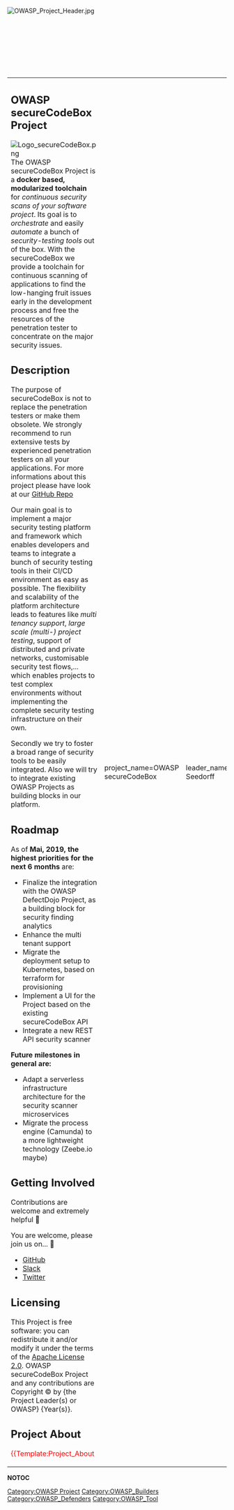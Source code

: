 <div style="width:100%;height:160px;border:0,margin:0;overflow: hidden;">

![OWASP_Project_Header.jpg](OWASP_Project_Header.jpg
"OWASP_Project_Header.jpg")

</div>

<table>
<tbody>
<tr class="odd">
<td><h2 id="owasp_securecodebox_project">OWASP secureCodeBox Project</h2>
<p><img src="Logo_secureCodeBox.png" title="fig:Logo_secureCodeBox.png" alt="Logo_secureCodeBox.png" /> The OWASP secureCodeBox Project is a <strong>docker based, modularized toolchain</strong> for <em>continuous security scans of your software project</em>. Its goal is to <em>orchestrate</em> and easily <em>automate</em> a bunch of <em>security-testing tools</em> out of the box. With the secureCodeBox we provide a toolchain for continuous scanning of applications to find the low-hanging fruit issues early in the development process and free the resources of the penetration tester to concentrate on the major security issues.</p>
<h2 id="description">Description</h2>
<p>The purpose of secureCodeBox is not to replace the penetration testers or make them obsolete. We strongly recommend to run extensive tests by experienced penetration testers on all your applications. For more informations about this project please have look at our <a href="https://github.com/secureCodeBox/secureCodeBox">GitHub Repo</a></p>
<p>Our main goal is to implement a major security testing platform and framework which enables developers and teams to integrate a bunch of security testing tools in their CI/CD environment as easy as possible. The flexibility and scalability of the platform architecture leads to features like <em>multi tenancy support</em>, <em>large scale (multi-) project testing</em>, support of distributed and private networks, customisable security test flows,... which enables projects to test complex environments without implementing the complete security testing infrastructure on their own.</p>
<p>Secondly we try to foster a broad range of security tools to be easily integrated. Also we will try to integrate existing OWASP Projects as building blocks in our platform.</p>
<h2 id="roadmap">Roadmap</h2>
<p>As of <strong>Mai, 2019, the highest priorities for the next 6 months</strong> are:</p>
<ul>
<li>Finalize the integration with the OWASP DefectDojo Project, as a building block for security finding analytics</li>
<li>Enhance the multi tenant support</li>
<li>Migrate the deployment setup to Kubernetes, based on terraform for provisioning</li>
<li>Implement a UI for the Project based on the existing secureCodeBox API</li>
<li>Integrate a new REST API security scanner</li>
</ul>
<p><strong>Future milestones in general are:</strong></p>
<ul>
<li>Adapt a serverless infrastructure architecture for the security scanner microservices</li>
<li>Migrate the process engine (Camunda) to a more lightweight technology (Zeebe.io maybe)</li>
</ul>
<h2 id="getting_involved">Getting Involved</h2>
<p>Contributions are welcome and extremely helpful 🙌</p>
<p>You are welcome, please join us on... 👋</p>
<ul>
<li><a href="https://github.com/secureCodeBox/">GitHub</a></li>
<li><a href="https://join.slack.com/t/securecodebox/shared_invite/enQtNDU3MTUyOTM0NTMwLTJiNzg3MmU2ZDY2NDFiMGI0Y2FkM2I5Mzc2ZmEzYTcyN2FlN2Y2NDFiZDE5NjAxMjg1M2IxNDViNzE3OTIxMGU">Slack</a></li>
<li><a href="https://twitter.com/secureCodeBox">Twitter</a></li>
</ul>
<h2 id="licensing">Licensing</h2>
<p>This Project is free software: you can redistribute it and/or modify it under the terms of the <a href="https://github.com/secureCodeBox/secureCodeBox/blob/master/LICENSE">Apache License 2.0</a>. OWASP secureCodeBox Project and any contributions are Copyright © by {the Project Leader(s) or OWASP} {Year(s)}.</p>
<h2 id="project_about">Project About</h2>
<p><span style="color:#ff0000"> {{Template:Project_About</p></td>
<td><p>project_name=OWASP secureCodeBox</p></td>
<td><p>leader_name1=Robert Seedorff</p></td>
<td><p>leader_email1=robert.seedorff@owasp.org }}</p></td>
<td><h2 id="project_resources">Project Resources</h2>
<p><a href="https://github.com/secureCodeBox">GitHub Project</a></p>
<p><a href="https://securecodebox.github.io/secureCodeBox/">Documentation</a></p>
<p><a href="https://github.com/secureCodeBox/secureCodeBox/issues">Issue Tracker</a></p>
<p><a href="https://www.secureCodeBox.io">Website</a></p>
<p><a href="https://join.slack.com/t/securecodebox/shared_invite/enQtNDU3MTUyOTM0NTMwLTJiNzg3MmU2ZDY2NDFiMGI0Y2FkM2I5Mzc2ZmEzYTcyN2FlN2Y2NDFiZDE5NjAxMjg1M2IxNDViNzE3OTIxMGU">Slack</a></p>
<p><a href="https://twitter.com/secureCodeBox">Twitter</a></p>
<h2 id="project_leader">Project Leader</h2>
<p>Leader:</p>
<ul>
<li><a href="User:Rseedorff" title="wikilink">Robert Seedorff</a></li>
</ul>
<p>Maintainer:</p>
<ul>
<li><a href="User:J12934" title="wikilink">Jannik Hollenbach</a></li>
</ul>
<p>Contributer:</p>
<ul>
<li><a href="User:Timo_Pagel" title="wikilink">Timo Pagel</a></li>
<li><a href="User:Benjamin_Pfänder" title="wikilink">Benjamin Pfänder</a></li>
</ul>
<h2 id="integrated_projects">Integrated Projects</h2>
<ul>
<li><a href="OWASP_Juice_Shop_Project" title="wikilink">OWASP JuiceShop Project</a></li>
<li><a href="OWASP_Zed_Attack_Proxy_Project" title="wikilink">OWASP Zed Attack Proxy Project</a></li>
<li><a href="OWASP_DefectDojo_Project" title="wikilink">OWASP DefectDojo Project</a></li>
</ul>
<h2 id="related_projects">Related Projects</h2>
<ul>
<li><a href="OWASP_DevSlop_Project" title="wikilink">OWASP DevSlop Project</a></li>
<li><a href="OWASP_Glue_Tool_Project" title="wikilink">OWASP Glue Tool Project</a></li>
</ul></td>
</tr>
</tbody>
</table>

__NOTOC__ <headertabs />

[Category:OWASP Project](Category:OWASP_Project "wikilink")
[Category:OWASP_Builders](Category:OWASP_Builders "wikilink")
[Category:OWASP_Defenders](Category:OWASP_Defenders "wikilink")
[Category:OWASP_Tool](Category:OWASP_Tool "wikilink")